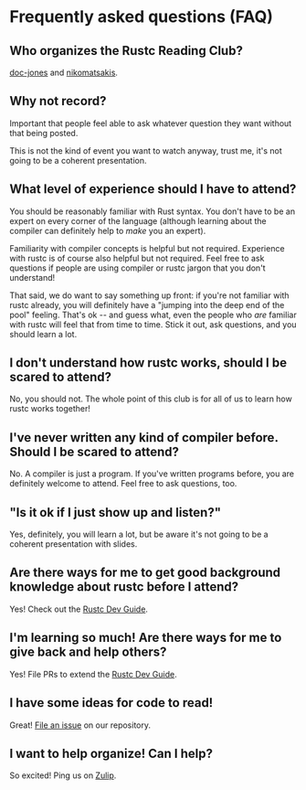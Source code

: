 # Frequently asked questions (FAQ)

## Who organizes the Rustc Reading Club?

[doc-jones] and [nikomatsakis].

[doc-jones]: https://github.com/doc-jones
[nikomatsakis]: https://github.com/nikomatsakis

## Why not record?

Important that people feel able to ask whatever question they want without that being posted.

This is not the kind of event you want to watch anyway, trust me, it's not going to be a coherent presentation.

## What level of experience should I have to attend?

You should be reasonably familiar with Rust syntax. You don't have to be an expert on every corner of the language (although learning about the compiler can definitely help to *make* you an expert).

Familiarity with compiler concepts is helpful but not required. Experience with rustc is of course also helpful but not required. Feel free to ask questions if people are using compiler or rustc jargon that you don't understand!

That said, we do want to say something up front: if you're not familiar with rustc already, you will definitely have a "jumping into the deep end of the pool" feeling. That's ok -- and guess what, even the people who *are* familiar with rustc will feel that from time to time. Stick it out, ask questions, and you should learn a lot.

## I don't understand how rustc works, should I be scared to attend?

No, you should not. The whole point of this club is for all of us to learn how rustc works together!

## I've never written any kind of compiler before. Should I be scared to attend?

No. A compiler is just a program. If you've written programs before, you are definitely welcome to attend. Feel free to ask questions, too.

## "Is it ok if I just show up and listen?"

Yes, definitely, you will learn a lot, but be aware it's not going to be a coherent presentation with slides.

## Are there ways for me to get good background knowledge about rustc before I attend?

Yes! Check out the [Rustc Dev Guide](https://rustc-dev-guide.rust-lang.org/).

## I'm learning so much! Are there ways for me to give back and help others?

Yes! File PRs to extend the [Rustc Dev Guide](https://github.com/rust-lang/rustc-dev-guide).

## I have some ideas for code to read!

Great! [File an issue] on our repository.

[file an issue]: https://github.com/rust-code-reading-club/rustc/issues/new/choose
## I want to help organize! Can I help?

So excited! Ping us on [Zulip](https://rust-lang.zulipchat.com/#narrow/stream/305296-rustc-reading-club/).
